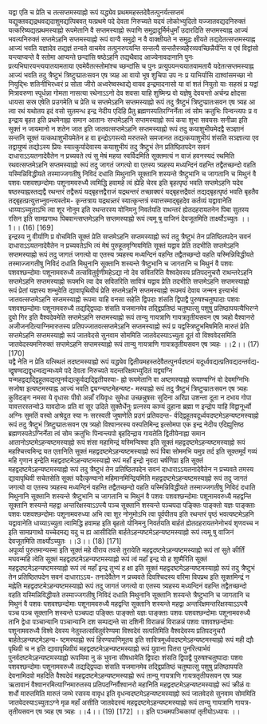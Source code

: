 

  
यद्वा एति च प्रेति च तत्सप्तमस्याह्नो रूपं यद्ध्येव प्रथममहस्तदेवैतत्पुनर्यत्सप्तमं यद्युक्तवद्यद्रथवद्यदाशुमद्यत्पिबवत् यत्प्रथमे पदे देवता निरुच्यते यदयं लोकोभ्युदितो यज्जातवद्यदनिरुक्तं यत्करिष्यद्यत्प्रथमस्याह्नो रूपमेतानि वै सप्तमस्याह्नो रूपाणि समुद्रादूर्मिर्मधुमाँ उदारदिति सप्तमस्याह्न आज्यं भवत्यनिरुक्तं सप्तमेऽहनि सप्तमस्याह्नो रूपं वाग्वै समुद्रो न वै वाक्क्षीयते न समुद्रः क्षीयते तद्यदेतत्सप्तमस्याह्न आज्यं भवति यज्ञादेव तद्यज्ञं तन्वते वाचमेव तत्पुनरुपयन्ति सन्तत्यै सन्ततैस्त्र्यहैरव्यवच्छिन्नैर्यन्ति य एवं विद्वांसो यन्त्याप्यन्ते वै स्तोमा आप्यन्ते छन्दांसि षष्ठेऽहनि तद्यथैवाद आज्येनावदानानि पुनः प्रत्यभिघारयन्त्ययातयामताया एवमेवैतत्स्तोमांश्च च्छन्दांसि च पुनः प्रत्युपयन्त्ययातयामतायै यदेतत्सप्तमस्याह्न आज्यं भवति तदु त्रैष्टुभं त्रिष्टुप्प्रातःसवन एष त्र्यह आ वायो भूष शुचिपा उप नः प्र याभिर्यासि दाश्वांसमच्छा नो नियुद्भिः शतिनीभिरध्वरं प्र सोता जीरो अध्वरेष्वस्थाद्ये वायव इन्द्रमादनासो या वां शतं नियुतो याः सहस्रं प्र यद्वां मित्रावरुणा स्पूर्धन्ना गोमता नासत्या रथेनाऽऽनो देव शवसा याहि शुष्मिन्प्र वो यज्ञेषु देवयन्तो अर्चन्प्र क्षोदसा धायसा सस्र एषेति प्रउगमेति च प्रेति च सप्तमेऽहनि सप्तमस्याह्नो रूपं तदु त्रैष्टुभं त्रिष्टुप्प्रातःसवन एष त्र्यह आ त्वा रथं यथोतय इदं वसो सुतमन्ध इन्द्र नेदीय एदिहि प्रैतु ब्रह्मणस्पतिरग्निर्नेता त्वं सोम क्रतुभिः पिन्वन्त्यपः प्र व इन्द्राय बृहत इति प्रथमेनाह्ना समान आतानः सप्तमेऽहनि सप्तमस्याह्नो रूपं कया शुभा सवयसः सनीळा इति सूक्तं न जायमानो न शतेन जात इति जातवत्सप्तमेऽहनि सप्तमस्याह्नो रूपं तदु कयाशुभीयमेदद्वै सञ्ज्ञानं सन्तनि सूक्तं यत्कथाशुभीयमेतेन ह वा इन्द्रोऽगस्त्यो मरुतस्ते समजानत तद्यत्कयाशुभीयं शंसति सञ्ज्ञात्या एव तद्वायुष्यं तद्योऽस्य प्रियः स्यात्कुर्यादेवास्य कयाशुभीयं तदु त्रैष्टुभं तेन प्रतिष्ठितपदेन सवनं दाधाराऽऽयतनादेवैतेन न प्रच्यवते त्यं सु मेषं महया स्वर्विदमिति सूक्तमत्यं न वाजं हवनस्यदं रथमिति रथवत्सप्तमेऽहनि सप्तमस्याह्नो रूपं तदु जागतं जगत्यो वा एतस्य त्र्यहस्य मध्यन्दिनं वहन्ति तद्वैतच्छन्दो वहति यस्मिन्निविद्धीयते तस्माज्जगतीषु निविदं दधाति मिथुनानि सूक्तानि शस्यन्ते त्रैष्टुभानि च जागतानि च मिथुनं वै पशवः पशवश्छन्दोमाः पशूनामवरुध्यै त्वमिद्धि हवामहे त्वं ह्येहि चेरव इति बृहत्पृष्ठं भवति सप्तमेऽहनि यदेव षष्ठस्याह्नस्तद्यद्वै रथन्तरं तद्वैरूपं यद्बृहत्तद्वैराजं यद्रथन्तरं तच्छाक्वरं यद्बृहत्तद्रैवतं तद्यद्बृहत्पृष्ठं भवति बृहतैव तद्बृहत्प्रत्युत्तभ्नुवन्त्यस्तोम- कृन्तत्राय यद्रथन्न्तरं स्यात्कृन्तत्रं स्यात्तस्माद्बृहदेव कर्तव्यं यद्वावानेति धाय्याऽच्युताऽभि त्वा शूर नोनुम इति रथन्तरस्य योनिमनु निवर्तयति राथन्तरं ह्येतदहरायतनेन पिबा सुतस्य रसिन इति सामप्रगाथः पिबवान्त्सप्तमेऽहनि सप्तमस्याह्नो रूपं त्यमू षु वाजिनं देवजूतमिति तार्क्ष्योऽच्युतः ।। 1।। (16) [169]  
इन्द्रस्य नु वीर्याणि प्र वोचमिति सूक्तं प्रेति सप्तमेऽहनि सप्तमस्याह्नो रूपं तदु त्रैष्टुभं तेन प्रतिष्ठितपदेन सवनं दाधाराऽऽयतनादेवैतेन न प्रच्यवतेऽभि त्यं मेषं पुरुहूतमृग्मियमिति सूक्तं यद्वाव प्रेति तदभीति सप्तमेऽहनि सप्तमस्याह्नो रूपं तदु जागतं जगत्यो वा एतस्य त्र्यहस्य मध्यन्दिनं वहन्ति तद्वैतच्छन्दो वहति यस्मिन्निविद्धीयते तस्माज्जागतीषु निविदं दधाति मिथुनानि सूक्तानि शस्यन्ते त्रैष्टुभानि च जागतानि च मिथुनं वै पशवः पशवश्छन्दोमाः पशूनामवरुध्यै तत्सवितुर्वृणीमहेऽद्या नो देव सवितरिति वैश्वदेवस्य प्रतिपदनुचरौ राथन्तरेऽहनि सप्तमेऽहनि सप्तमस्याह्नो रूपमभि त्वा देव सवितरिति सावित्रं यद्वाव प्रेति तदभीति सप्तमेऽहनि सप्तमस्याह्नो रूपं प्रेतां यज्ञस्य शम्भुवेति द्यावापृथिवीयं प्रेति सप्तमेऽहनि सप्तमस्याह्नो रूपमयं देवाय जन्मन इत्त्यार्भवं जातवत्सप्तमेऽहनि सप्तमस्याह्नो रूपमा याहि वनसा सहेति द्विपदाः शंसति द्विपाद्वै पुरुषश्चतुष्पादाः पशवः पशवश्छन्दोमाः पशूनामवरुध्यै तद्यद्द्विपदाः शंसति यजमानमेव तद्द्विप्रतिष्ठं चतुष्पात्सु पशुषु प्रतिष्ठापयत्यैभिरग्ने दुवो गिर इति वैश्वदेवमेति सप्तमेऽहनि सप्तमस्याह्नो रूपं तान्यु गायत्राणि गायत्रतृतीयसवन एष त्र्यहो वैश्वानरो अजीजनदित्याग्निमारुतस्य प्रतिपज्जातवत्सप्तमेऽहनि सप्तमस्याह्नो रूपं प्र यद्वस्त्रिष्टुभमिषमिति मारुतं प्रेति सप्तमेऽहनि सप्तमस्याह्नो रूपं जातवेदसे सुनवाम सोममिति जातवेदस्याऽच्युता दूतं वो विश्ववेदसमिति जातवेदस्यमनिरुक्तं सप्तमेऽहनि सप्तमस्याह्नो रूपं तान्यु गायत्राणि गायत्रतृतीयसवन एष त्र्यहः ।।2।। (17) [170]  
यद्वै नेति न प्रेति यत्स्थितं तदष्टमस्याह्नो रूपं यद्ध्येव द्वितीयमहस्तदेवैतत्पुनर्यदष्टमं यदूर्ध्ववद्यत्प्रतिवद्यदन्तर्वद्य- व्द्वृषण्वद्यद्वृधन्वद्यन्मध्यमे पदे देवता निरुच्यते यदन्तरिक्षमभ्युदितं यद्व्यग्नि यन्महद्वद्यद्द्विहूतवद्यत्पुनर्वद्यत्कुर्वद्यद्द्वितीयस्या- ह्नो रूपमेतानि वा अष्टमस्याह्नो रूपाण्यग्निं वो देवमग्निभिः सजोषा इत्यष्टमस्याह्न आज्यं भवति द्व्यग्न्यष्टमेहन्यष्ट- मस्याह्नो रूपं तदु त्रैष्टुभं त्रिष्टुप्प्रातःसवन एष त्र्यहः कुविदङ्ग नमसा ये वृधासः पीवो अन्नाँ रयिवृधः सुमेधा उच्छन्नुषसः सुदिना अरिप्रा उशन्ता दूता न दभाय गोपा यावत्तरस्तन्वो3 यावदोजः प्रति वां सूर उदिते सुक्तैर्धेनुः प्रत्नस्य काम्यं दुहाना ब्रह्मा ण इन्द्रोप याहि विद्वानूर्ध्वो अग्निः सुमतिं वस्वो अश्रेदुत स्या नः सरस्वती जुषाणेति प्रउगं प्रतिवदन्त- र्वद्द्विहूतवदूर्ध्ववदष्टमेऽहन्यष्टमस्याह्नो रूपं तदु त्रैष्टुभं त्रिष्टुप्प्रातःसवन एष त्र्यहो विश्वानरस्य वस्पतिमिन्द्र इत्सोमपा एक इन्द्र नेदीय एदिह्युत्तिष्ठ ब्रह्मणस्पतेऽग्निर्नेता त्वं सोम क्रतुभिः पिन्वन्त्यपो बृहदिन्द्राय गायतेति द्वितीयेनाह्ना समान आतानोऽष्टमेऽहन्यष्टमस्याह्नो रूपं शंसा महामिन्द्रं यस्मिन्विश्वा इति सूक्तं महद्वदष्टमेऽहन्यष्टमस्याह्नो रूपं महश्चित्त्वमिन्द्र यत एतानिति सूक्तं महद्वदष्टमेऽहन्यष्टमस्याह्नो रूपं पिबा सोममभि यमुग्र तर्द इति सूक्तमूर्वं गव्यं महि गृणान इन्द्रेति महद्वदष्टमेऽहन्यष्टमस्याह्नो रूपं महाँ इन्द्रो नृवदा चर्षणिप्रा इति सूक्तं महद्वदष्टमेऽहन्यष्टमस्याह्नो रूपं तदु त्रैष्टुभं तेन प्रतिष्ठितपदेन सवनं दाधाराऽऽयतनादेवैतेन न प्रच्यवते तमस्य द्यावापृथिवी सचेतसेति सूक्तं यदैत्कृण्वानो महिमानमिन्द्रियमिति महद्वदष्टमेऽहन्यष्टमस्याह्नो रूपं तदु जागतं जगत्यो वा एतस्य त्र्यहस्य मध्यन्दिनं वहन्ति तद्वैतच्छन्दो वहति यस्मिन्निविद्धीयते तस्माज्जगतीषु निविदं दधाति मिथुनानि सूक्तानि शस्यन्ते त्रैष्टुभानि च जागतानि च मिथुनं वै पशवः पशवश्छन्दोमाः पशूनामवरुध्यै महद्वन्ति सूक्तानि शस्यन्ते महद्वा अन्तरिक्षस्याऽऽप्त्यै पञ्च सूक्तानि शस्यन्ते पञ्चपदा पङ्क्तिः पाङ्क्तो यज्ञः पाङ्क्ताः पशवः पशवश्छन्दोमाः पशूनामवरुध्या अभि त्वा शूर नोनुमोऽभि त्वा पूर्वपीतय इति रथन्तरं पृष्ठं भवत्यष्टमेऽहनि यद्वावानेति धाय्याऽच्युता त्वामिद्धि हवामह इति बृहतो योनिमनु निवर्तयति बार्हतं ह्येतदहरायतनेनोभयं शृणवच्च न इति सामप्रगाथो यच्चेदमद्य यदु च ह्य आसीदिति बार्हतेऽहन्यष्टमेऽहन्यष्टमस्याह्नो रूपं त्यमू षु वाजिनं देवजूतमिति तार्क्ष्योऽच्युतः ।।3।। (18) [171]  
अपूर्व्या पुरुतमान्यस्मा इति सूक्तं महे वीराय तवसे तुरायेति महद्वदष्टमेऽहन्यष्टमस्याह्नो रूपं तां सुते कीर्तिं मघवन्महि त्वेति सूक्तं महद्वदष्टमेऽहन्यष्टमस्याह्नो रूपं त्वं महाँ इन्द्र यो ह शुष्मैरिति सूक्तं महद्वदष्टमेऽहन्यष्टमस्याह्नो रूपं त्वं महाँ इन्द्र तुभ्यं ह क्षा इति सूक्तं महद्वदष्टमेऽहन्यष्टमस्याह्नो रूपं तदु त्रैष्टुभं तेन प्रतिष्ठितपदेन सवनं दाधाराऽऽय- तनादेवैतेन न प्रच्यवते दिवश्चिदस्य वरिमा विपप्रथ इति सूक्तमिन्द्रं न मह्नेति महद्वदष्टमेऽहन्यष्टमस्याह्नो रूपं तदु जागतं जगत्यो वा एतस्य त्र्यहस्य मध्यन्दिनं वहन्ति तद्वैतच्छन्दो वहति यस्मिन्निविद्धीयते तस्माज्जगतीषु निविदं दधाति मिथुनानि सूक्तानि शस्यन्ते त्रैष्टुभानि च जागतानि च मिथुनं वै पशवः पशवश्छन्दोमाः पशूनामवरुध्यै महद्वन्ति सूक्तानि शस्यन्ते महद्वा अन्तरिक्षमन्तरिक्षस्याऽऽप्त्यै पञ्च पञ्च सूक्तानि शस्यन्ते पञ्चपदा पङ्क्तिः पाङ्क्तो यज्ञः पाङ्क्ताः पशवः पशवश्छन्दोमाः पशूनामवरुध्यै तानि द्वेधा पञ्चान्यानि पञ्चान्यानि दश सम्पद्यन्ते सा दशिनी विराळन्नं विराळन्नं पशवः पशवश्छन्दोमाः पशूनामवरुध्यै विश्वे देवस्य नेतुस्तत्सवितुर्वरेण्यमा विश्वदेवं सत्पतिमिति वैश्वदेवस्य प्रतिपदनुचरौ बार्हतेऽहन्यष्टमेऽहन्य- ष्टमस्याह्नो रूपं हिरण्यपाणिमूतय इति सावित्रमूर्ध्ववदष्टमेऽहन्यष्टमस्याह्नो रूपं मही द्यौः पृथिवी च न इति द्यावापृथिवीयं महद्वदष्टमेऽहन्यष्टमस्याह्नो रूपं युवाना पितरा पुनरित्यार्भवं पुनर्वदष्टमेऽहन्यष्टमस्याह्नो रूपमिमा नु कं भुवना सीषधामेति द्विपदाः शंसति द्विपाद्वै पुरुषश्चतुष्पादाः पशवः पशवश्छन्दोमाः पशूनामवरुध्यै तद्यद्द्विपदाः शंसति यजमानमेव तद्द्विप्रतिष्ठं चतुष्पात्सु पशुषु प्रतिष्ठापयति देवनामिदवो महदिति वैश्वदेवं महद्वदष्टमेऽहन्यष्टमस्याह्नो रूपं तान्यु गायत्राणि गायत्रतृतीयसवन एष त्र्यह ऋतावानं वैश्वानरमित्याग्निमारुतस्य प्रतिपदग्निर्वैश्वानरो महानिति महद्वदष्टमेऽहन्यष्टमस्याह्नो रूपं क्रीळं वः शर्धो मारुतमिति मारुतं जम्भे रसस्य वावृध इति वृधन्वदष्टमेऽहन्यष्टमस्याह्नो रूपं जातवेदसे सुनवाम सोममिति जातवेदस्याऽच्युताऽग्ने मृळ महाँ असीति जातवेदस्यं महद्वदष्टमेऽहन्यष्टमस्याह्नो रूपं तान्यु गायत्राणि गायत्र- तृतीयसवन एष त्र्यह एष त्र्यहः ।।4।। (19) [172] ।। इति पञ्चमपञ्चिकायां तृतीयोऽध्यायः ।।  
